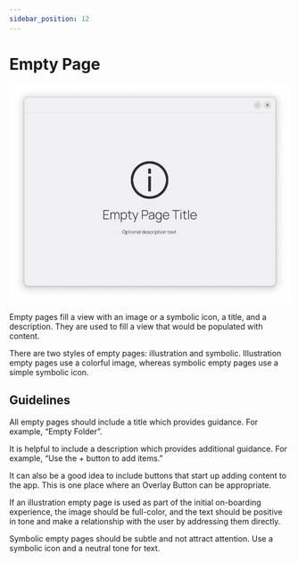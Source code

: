 ```yaml
---
sidebar_position: 12
---
```


# Empty Page

![](/assets/empty_page.png)

Empty pages fill a view with an image or a symbolic icon, a title, and a description. They are used to fill a view that would be populated with content.

There are two styles of empty pages: illustration and symbolic. Illustration empty pages use a colorful image, whereas symbolic empty pages use a simple symbolic icon.

## Guidelines

All empty pages should include a title which provides guidance. For example, “Empty Folder”.

It is helpful to include a description which provides additional guidance. For example, “Use the + button to add items.”

It can also be a good idea to include buttons that start up adding content to the app. This is one place where an Overlay Button can be appropriate.

If an illustration empty page is used as part of the initial on-boarding experience, the image should be full-color, and the text should be positive in tone and make a relationship with the user by addressing them directly.

Symbolic empty pages should be subtle and not attract attention. Use a symbolic icon and a neutral tone for text.
